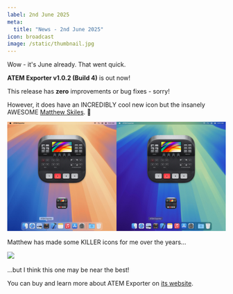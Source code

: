 ```yaml
---
label: 2nd June 2025
meta:
  title: "News - 2nd June 2025"
icon: broadcast
image: /static/thumbnail.jpg
---
```


Wow - it's June already. That went quick.

**ATEM Exporter v1.0.2 (Build 4)** is out now!

This release has **zero** improvements or bug fixes - sorry!

However, it does have an INCREDIBLY cool new icon but the insanely AWESOME [Matthew Skiles](http://matthewskiles.com/). 🥳

![](/static/atem-exporter-icon.jpg)

Matthew has made some KILLER icons for me over the years...

![](/static/latenite-apps.png)

...but I think this one may be near the best!

You can buy and learn more about ATEM Exporter on [its website](https://atemexporter.fcp.cafe).